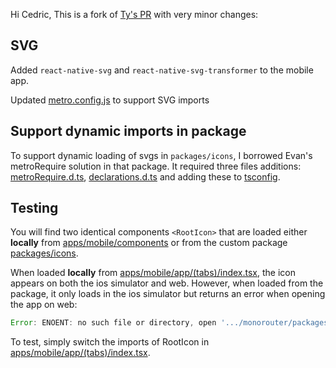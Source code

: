 Hi Cedric,
This is a fork of [Ty's PR](https://github.com/tyrauber/expo-monorepo-example/tree/feat/nativewind) with very minor changes:

## SVG

Added `react-native-svg` and `react-native-svg-transformer` to the mobile app.

Updated [metro.config.js](./apps/mobile/metro.config.js) to support SVG imports

## Support dynamic imports in package

To support dynamic loading of svgs in `packages/icons`, I borrowed Evan's metroRequire solution in that package. It required three files additions: [metroRequire.d.ts](./packages/icons/metroRequire.d.ts), [declarations.d.ts](./packages/icons/declarations.d.ts) and adding these to [tsconfig](./packages/icons/tsconfig.json).

## Testing

You will find two identical components `<RootIcon>` that are loaded either **locally** from [apps/mobile/components](./apps/mobile/components/RootIcon.tsx) or from the custom package [packages/icons](./packages/icons/src/RootIcon.tsx).

When loaded **locally** from [apps/mobile/app/(tabs)/index.tsx](./apps/mobile/app/(tabs)/index.tsx), the icon appears on both the ios simulator and web.
However, when loaded from the package, it only loads in the ios simulator but returns an error when opening the app on web:
```js
Error: ENOENT: no such file or directory, open '.../monorouter/packages/icons/build/svgs?ctx=eec2920c0e33152cbcb0ed6384415969ee28698e'
```

To test, simply switch the imports of RootIcon in [apps/mobile/app/(tabs)/index.tsx](./apps/mobile/app/(tabs)/index.tsx).